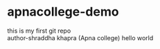 # apnacollege-demo
this is my first git repo
<br>
author-shraddha khapra (Apna college)
hello world
